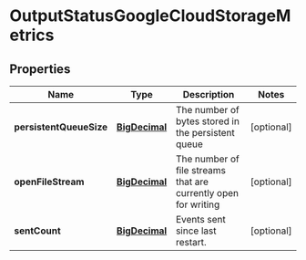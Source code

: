 # OutputStatusGoogleCloudStorageMetrics

## Properties
Name | Type | Description | Notes
------------ | ------------- | ------------- | -------------
**persistentQueueSize** | [**BigDecimal**](BigDecimal.md) | The number of bytes stored in the persistent queue |  [optional]
**openFileStream** | [**BigDecimal**](BigDecimal.md) | The number of file streams that are currently open for writing |  [optional]
**sentCount** | [**BigDecimal**](BigDecimal.md) | Events sent since last restart. |  [optional]
